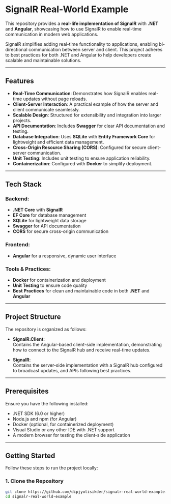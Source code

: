 # SignalR Real-World Example  

This repository provides a **real-life implementation of SignalR** with **.NET** and **Angular**, showcasing how to use SignalR to enable real-time communication in modern web applications.  

SignalR simplifies adding real-time functionality to applications, enabling bi-directional communication between server and client. This project adheres to best practices for both .NET and Angular to help developers create scalable and maintainable solutions.

---

## Features  

- **Real-Time Communication**: Demonstrates how SignalR enables real-time updates without page reloads.  
- **Client-Server Interaction**: A practical example of how the server and client communicate seamlessly.  
- **Scalable Design**: Structured for extensibility and integration into larger projects.  
- **API Documentation**: Includes **Swagger** for clear API documentation and testing.  
- **Database Integration**: Uses **SQLite** with **Entity Framework Core** for lightweight and efficient data management.  
- **Cross-Origin Resource Sharing (CORS)**: Configured for secure client-server communication.  
- **Unit Testing**: Includes unit testing to ensure application reliability.  
- **Containerization**: Configured with **Docker** to simplify deployment.  

---

## Tech Stack  

### Backend:  
- **.NET Core** with **SignalR**  
- **EF Core** for database management  
- **SQLite** for lightweight data storage  
- **Swagger** for API documentation  
- **CORS** for secure cross-origin communication  

### Frontend:  
- **Angular** for a responsive, dynamic user interface  

### Tools & Practices:  
- **Docker** for containerization and deployment  
- **Unit Testing** to ensure code quality  
- **Best Practices** for clean and maintainable code in both **.NET** and **Angular**  

---

## Project Structure  

The repository is organized as follows:  

- **SignalR.Client**:  
  Contains the Angular-based client-side implementation, demonstrating how to connect to the SignalR hub and receive real-time updates.  

- **SignalR**:  
  Contains the server-side implementation with a SignalR hub configured to broadcast updates, and APIs following best practices.  

---

## Prerequisites  

Ensure you have the following installed:  
- .NET SDK (6.0 or higher)  
- Node.js and npm (for Angular)  
- Docker (optional, for containerized deployment)  
- Visual Studio or any other IDE with .NET support  
- A modern browser for testing the client-side application  

---

## Getting Started  

Follow these steps to run the project locally:  

### 1. **Clone the Repository**  
   ```bash  
   git clone https://github.com/dipjyotisikder/signalr-real-world-example.git  
   cd signalr-real-world-example  
